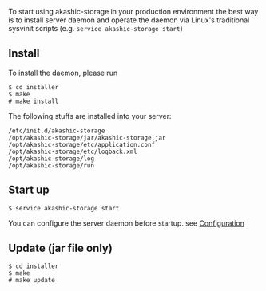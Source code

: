To start using akashic-storage in your production environment the best way is to install server daemon and operate the daemon via Linux's traditional sysvinit scripts (e.g. `service akashic-storage start`)

## Install
To install the daemon, please run

```
$ cd installer
$ make
# make install
```

The following stuffs are installed into your server:

```
/etc/init.d/akashic-storage
/opt/akashic-storage/jar/akashic-storage.jar
/opt/akashic-storage/etc/application.conf
/opt/akashic-storage/etc/logback.xml
/opt/akashic-storage/log
/opt/akashic-storage/run
```

## Start up

```
$ service akashic-storage start
```

You can configure the server daemon before startup. see [Configuration](https://github.com/akiradeveloper/akashic-storage/wiki/Configuration)

## Update (jar file only)

```
$ cd installer
$ make
# make update
```